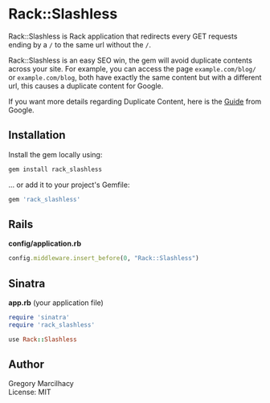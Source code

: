 Rack::Slashless
==============
Rack::Slashless is Rack application that redirects every GET requests ending by a `/` to the same url without the `/`.

Rack::Slashless is an easy SEO win, the gem will avoid duplicate contents across your site. For example, you can access the page `example.com/blog/` or `example.com/blog`, both have exactly the same content but with a different url, this causes a duplicate content for Google.

If you want more details regarding Duplicate Content, here is the [Guide](http://support.google.com/webmasters/bin/answer.py?hl=en&answer=66359) from Google.

## Installation
Install the gem locally using:
``` ruby
gem install rack_slashless
```

... or add it to your project's Gemfile:
``` ruby
gem 'rack_slashless'
```

## Rails
**config/application.rb**
``` ruby
config.middleware.insert_before(0, "Rack::Slashless")
```

## Sinatra
**app.rb** (your application file)
``` ruby
require 'sinatra'
require 'rack_slashless'

use Rack::Slashless
```

## Author
Gregory Marcilhacy  
License: MIT